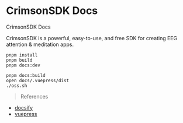 # CrimsonSDK Docs

CrimsonSDK Docs

CrimsonSDK is a powerful, easy-to-use, and free SDK for creating EEG attention & meditation apps.

```shell
pnpm install
pnpm build
pnpm docs:dev

pnpm docs:build
open docs/.vuepress/dist
./oss.sh
```

> References

- [docsify](<https://docsify.js.org>)
- [vuepress](<https://v2.vuepress.vuejs.org>)
